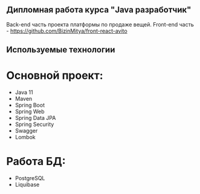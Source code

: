 ## Дипломная работа курса "Java разработчик"
Back-end часть проекта платформы по продаже вещей. Front-end часть - https://github.com/BizinMitya/front-react-avito

## Используемые технологии
# Основной проект:
- Java 11
- Maven
- Spring Boot
- Spring Web
- Spring Data JPA
- Spring Security
- Swagger
- Lombok
# Работа БД:
- PostgreSQL
- Liquibase
